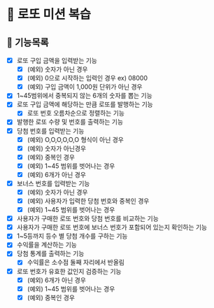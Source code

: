 # 💸 로또 미션 복습

## 🐾 기능목록

- [x] 로또 구입 금액을 입력받는 기능
  - [x] (예외) 숫자가 아닌 경우
  - [x] (예외) 0으로 시작하는 입력인 경우 ex) 08000
  - [x] (예외) 구입 금액이 1,000원 단위가 아닌 경우
- [x] 1~45범위에서 중복되지 않는 6개의 숫자를 뽑는 기능
- [x] 로또 구입 금액에 해당하는 만큼 로또를 발행하는 기능
  - [x] 로또 번호 오름차순으로 정렬하는 기능
- [x] 발행한 로또 수량 및 번호를 출력하는 기능
- [x] 당첨 번호를 입력받는 기능
  - [x] (예외) O,O,O,O,O,O 형식이 아닌 경우
  - [x] (예외) 숫자가 아닌경우
  - [x] (예외) 중복인 경우
  - [x] (예외) 1~45 범위를 벗어나는 경우
  - [x] (예외) 6개가 아닌 경우
- [x] 보너스 번호를 입력받는 기능
  - [x] (예외) 숫자가 아닌 경우
  - [x] (예외) 사용자가 입력한 당첨 번호와 중복인 경우
  - [x] (예외) 1~45 범위를 벗어나는 경우
- [x] 사용자가 구매한 로또 번호와 당첨 번호를 비교하는 기능
- [x] 사용자가 구매한 로또 번호에 보너스 번호가 포함되어 있는지 확인하는 기능
- [x] 1~5등까지 등수 별 당첨 개수를 구하는 기능
- [x] 수익률을 계산하는 기능
- [x] 당첨 통계를 출력하는 기능
  - [x] 수익률은 소수점 둘째 자리에서 반올림
- [x] 로또 번호가 유효한 값인지 검증하는 기능
  - [x] (예외) 6개가 아닌 경우
  - [x] (예외) 1~45 범위를 벗어나는 경우
  - [x] (예외) 중복인 경우
